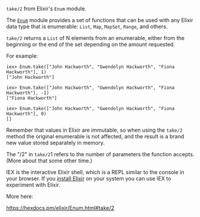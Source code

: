 
`take/2` from Elixir's `Enum` module.

The [`Enum`](https://hexdocs.pm/elixir/Enum.html) module provides a set of functions that can be used with any Elixir data type that is enumerable: `List`, `Map`, `MapSet`, `Range`, and others.

`take/2` returns a `List` of N elements from an enumerable, either from the beginning or the end of the set depending on the amount requested.

For example:

```
iex> Enum.take(["John Hackworth", "Gwendolyn Hackworth", "Fiona Hackworth"], 1)
["John Hackworth"]

iex> Enum.take(["John Hackworth", "Gwendolyn Hackworth", "Fiona Hackworth"], -1)
["Fiona Hackworth"]

iex> Enum.take(["John Hackworth", "Gwendolyn Hackworth", "Fiona Hackworth"], 0)
[]
```

Remember that values in Elixir are immutable, so when using the `take/2` method the original enumerable is not affected, and the result is a brand new value stored separately in memory.

The "/2" in `take/2`1 refers to the number of parameters the function accepts. (More about that some other time.)

IEX is the interactive Elixir shell, which is a REPL similar to the console in your browser. If you [install Elixir](https://elixir-lang.org/install.html) on your system you can use IEX to experiment with Elixir.

More here:

https://hexdocs.pm/elixir/Enum.html#take/2
